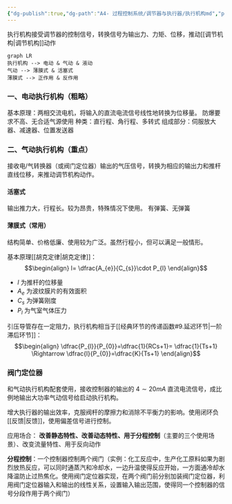 ```yaml
---
{"dg-publish":true,"dg-path":"A4- 过程控制系统/调节器与执行器/执行机构md","permalink":"/A4- 过程控制系统/调节器与执行器/执行机构md/","dgPassFrontmatter":true,"noteIcon":"","created":"2024-10-17T12:42:27.901+08:00","updated":"2025-04-14T18:40:09.628+08:00"}
---
```



执行机构接受调节器的控制信号，转换信号为输出力、力矩、位移，推动[[调节机构\|调节机构]]动作

```mermaid
graph LR
执行机构 --> 电动 & 气动 & 液动
气动 --> 薄膜式 & 活塞式
薄膜式 --> 正作用 & 反作用

```


### 一、电动执行机构（粗略）
基本原理：两相交流电机，将输入的直流电流信号线性地转换为位移量。
防爆要求不高、无合适气源使用
种类：直行程、角行程、多转式
组成部分：伺服放大器、减速器、位置发送器

### 二、气动执行机构（重点）
接收电/气转换器（或阀门定位器）输出的气压信号，转换为相应的输出力和推杆直线位移，来推动调节机构动作。
#### 活塞式
输出推力大，行程长。较为昂贵，特殊情况下使用。
有弹簧、无弹簧
#### 薄膜式（常用）
结构简单、价格低廉、使用较为广泛。虽然行程小，但可以满足一般情形。

基本原理[[胡克定律\|胡克定律]]：
$$\begin{align}
l= \dfrac{A_{e}}{C_{s}}\cdot P_{l}
\end{align}$$
-  $l$ 为推杆的位移量
-  $A_{e}$ 为波纹膜片的有效面积
-  $C_{s}$ 为弹簧刚度
-  $P_{l}$ 为气室气体压力

引压导管存在一定阻力，执行机构相当于[[经典环节的传递函数#9.延迟环节\|一阶滞后环节]]：
$$\begin{align}
\dfrac{P_{l}}{P_{0}}=\dfrac{1}{RCs+1}= \dfrac{1}{Ts+1} \Rightarrow  \dfrac{l}{P_{0}}=\dfrac{K}{Ts+1}
\end{align}$$

### 阀门定位器
和气动执行机构配套使用，接收控制器的输出的 $4\sim 20mA$ 直流电流信号，成比例地输出大功率气动信号给启动执行机构。

增大执行器的输出效率，克服阀杆的摩擦力和消除不平衡力的影响。使用闭环负[[反馈\|反馈]]，使用偏差信号进行控制。

应用场合：
**改善静态特性、改善动态特性、用于分程控制**（主要的三个使用场景）、改变流量特性、用于反向动作


**分程控制**：一个控制器控制两个阀门（实例：化工反应中，生产化工原料如果为剧烈放热反应，可以同时通蒸汽和冷却水，一边升温使得反应开始，一方面通冷却水降温防止过热焦化。使用阀门定位器实现，在两个阀门前分别加装阀门定位器，利用阀门定位器输入和输出的线性关系，设置输入输出范围，使得同一个控制器的信号分段作用于两个阀门）

